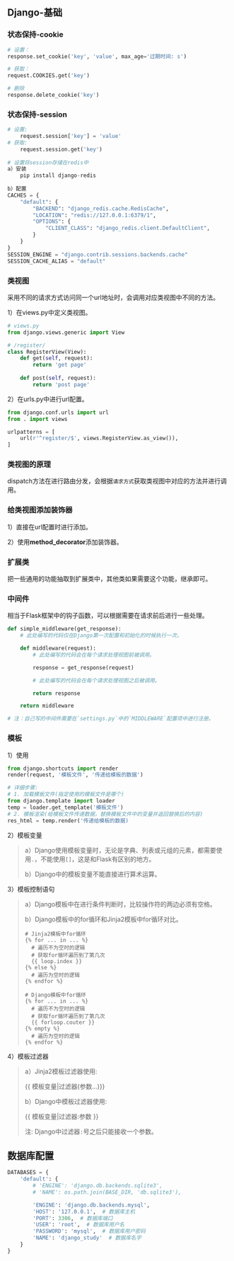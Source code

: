 ## Django-基础

### 状态保持-cookie

```python
# 设置：
response.set_cookie('key', 'value', max_age='过期时间: s')

# 获取：
request.COOKIES.get('key')

# 删除
response.delete_cookie('key')
```

### 状态保持-session

```python
# 设置:
	request.session['key'] = 'value'
# 获取:
	request.session.get('key')
    
# 设置将session存储在redis中
a）安装
	pip install django-redis
    
b）配置
CACHES = {
    "default": {
        "BACKEND": "django_redis.cache.RedisCache",
        "LOCATION": "redis://127.0.0.1:6379/1",
        "OPTIONS": {
            "CLIENT_CLASS": "django_redis.client.DefaultClient",
        }
    }
}
SESSION_ENGINE = "django.contrib.sessions.backends.cache"
SESSION_CACHE_ALIAS = "default"
```

### 类视图

采用不同的请求方式访问同一个url地址时，会调用对应类视图中不同的方法。

1）在views.py中定义类视图。

```python
# views.py
from django.views.generic import View

# /register/
class RegisterView(View):
    def get(self, request):
        return 'get page'
    
    def post(self, request):
        return 'post page'
```

2）在urls.py中进行url配置。

```python
from django.conf.urls import url
from . import views

urlpatterns = [
    url(r'^register/$', views.RegisterView.as_view()),
]
```

### 类视图的原理

​	dispatch方法在进行路由分发，会根据`请求方式`获取类视图中对应的方法并进行调用。

### 给类视图添加装饰器

1）直接在url配置时进行添加。

2）使用**method_decorator**添加装饰器。

### 扩展类

把一些通用的功能抽取到扩展类中，其他类如果需要这个功能，继承即可。

### 中间件

相当于Flask框架中的钩子函数，可以根据需要在请求前后进行一些处理。

```python
def simple_middleware(get_response):
    # 此处编写的代码仅在Django第一次配置和初始化的时候执行一次。

    def middleware(request):
        # 此处编写的代码会在每个请求处理视图前被调用。

        response = get_response(request)

        # 此处编写的代码会在每个请求处理视图之后被调用。

        return response

    return middleware

# 注：自己写的中间件需要在`settings.py`中的`MIDDLEWARE`配置项中进行注册。
```

### 模板

1）使用

```python
from django.shortcuts import render 
render(request, '模板文件', '传递给模板的数据')

# 详细步骤:
# 1. 加载模板文件(指定使用的模板文件是哪个)
from django.template import loader
temp = loader.get_template('模板文件')
# 2. 模板渲染(给模板文件传递数据，替换模板文件中的变量并返回替换后的内容)
res_html = temp.render('传递给模板的数据)
```

2）模板变量

> a）Django使用模板变量时，无论是字典、列表或元组的元素，都需要使用`.`，不能使用`[]`，这是和Flask有区别的地方。
>
> b）Django中的模板变量不能直接进行算术运算。

3）模板控制语句

> a）Django模板中在进行条件判断时，比较操作符的两边必须有空格。
>
> b）Django模板中的for循环和Jinja2模板中for循环对比。
>
> ```jinja2
> # Jinja2模板中for循环
> {% for ... in ... %}
> 	# 遍历不为空时的逻辑
> 	# 获取for循环遍历到了第几次
> 	{{ loop.index }}
> {% else %}
> 	# 遍历为空时的逻辑
> {% endfor %}
>
> # Django模板中for循环
> {% for ... in ... %}
> 	# 遍历不为空时的逻辑
> 	# 获取for循环遍历到了第几次
> 	{{ forloop.couter }}
> {% empty %}
> 	# 遍历为空时的逻辑
> {% endfor %}
> ```

4）模板过滤器

> a）Jinja2模板过滤器使用:
>
> {{ 模板变量|过滤器(参数...)}}
>
> b）Django中模板过滤器使用:
>
> {{ 模板变量|过滤器:参数 }}
>
> 注: Django中过滤器`:`号之后只能接收一个参数。

## 数据库配置

```python
DATABASES = {
    'default': {
        # 'ENGINE': 'django.db.backends.sqlite3',
        # 'NAME': os.path.join(BASE_DIR, 'db.sqlite3'),

        'ENGINE': 'django.db.backends.mysql',
        'HOST': '127.0.0.1',  # 数据库主机
        'PORT': 3306,  # 数据库端口
        'USER': 'root',  # 数据库用户名
        'PASSWORD': 'mysql',  # 数据库用户密码
        'NAME': 'django_study'  # 数据库名字
    }
}
```

